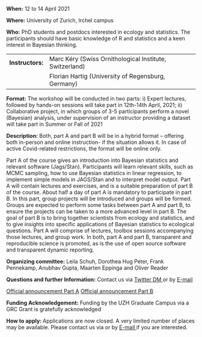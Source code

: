 <p> <b> When:</b> 12 to 14 April 2021</p>
<p> <b> Where:</b> University of Zurich, Irchel campus</p>
<p> <b> Who:</b> PhD students and postdocs interested in ecology and statistics. The participants should have basic knowledge of R and statistics and a keen interest in Bayesian thinking. </p>

<table border="0">
  <tr>
    <td><b>Instructors:</b>	</td>
    <td>Marc Kéry (Swiss Ornithological Institute, Switzerland)</td>
  </tr>
  <tr>
    <td></td>
    <td>Florian Hartig (University of Regensburg, Germany)</td>
  </tr>
</table>

**Format:** The workshop will be conducted in two parts: i) Expert lectures, followed by hands-on sessions will take part in 12th-14th April, 2021; ii) Collaborative project, in which groups of 3-5 participants perform a novel (Bayesian) analysis, under supervision of an instructor providing a dataset will take part in Summer or Fall of 2021

**Description:**  Both, part A and part B will be in a hybrid format – offering both in-person and online instruction- if the situation allows it. In case of active Covid-related restrictions, the format will be online only.

Part A of the course gives an introduction into Bayesian statistics and relevant software (Jags/Stan). Participants will learn relevant skills, such as MCMC sampling, how to use Bayesian statistics in linear regression, to implement simple models in JAGS/Stan and to interpret model output. Part A will contain lectures and exercises, and is a suitable preparation of part B of the course.
About half a day of part A is mandatory to participate in part B. In this part, group projects will be introduced and groups will be formed. Groups are expected to perform some tasks between part A and part B, to ensure the projects can be taken to a more advanced level in part B.
The goal of part B is to bring together scientists from ecology and statistics, and to give insights into specific applications of Bayesian statistics to ecological questions. Part A will comprise of lectures, toolbox sessions accompanying those lectures, and group work.
In both, part A and part B, transparent and reproducible science is promoted, as is the use of open source software and transparent dynamic reporting.

**Organizing committee:** Leila Schuh, Dorothea Hug Peter, Frank Pennekamp, Anubhav Gupta, Maarten Eppinga and Oliver Reader 

**Questions and further Information:** Contact us via <a href="https://twitter.com/EcolBayesZH"> Twitter DM </a> or by <a href="mailto:martin.reader@geo.uzh.ch"> E-mail </a> 

<a href="https://studentservices.uzh.ch/uzh/anonym/vvz/index.html#/details/2020/004/SM/50986941"> Official announcement Part A</a>
<a href="https://studentservices.uzh.ch/uzh/anonym/vvz/index.html#/details/2020/004/SM/51056232"> Official announcement Part B</a>

**Funding Acknowledgement:** Funding by the UZH Graduate Campus via a GRC Grant is gratefully acknowledged

<a name="application"> <b> How to apply: </b> </a> 
Applications are now closed. A very limited number of places may be available. Please contact us via </a> or by <a href="mailto:martin.reader@geo.uzh.ch"> E-mail </a> if you are interested.

